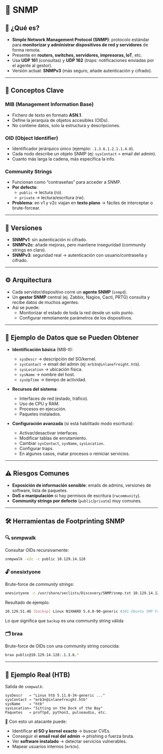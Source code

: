 # 📡 SNMP

## 🔹 ¿Qué es?
- **Simple Network Management Protocol (SNMP)**: protocolo estándar para **monitorizar y administrar dispositivos de red y servidores** de forma remota.  
- Presente en **routers, switches, servidores, impresoras, IoT**, etc.  
- Usa **UDP 161** (consultas) y **UDP 162** (*traps*: notificaciones enviadas por el agente al gestor).  
- Versión actual: **SNMPv3** (más seguro, añade autenticación y cifrado).  

---

## 📂 Conceptos Clave

### MIB (Management Information Base)
- Fichero de texto en formato **ASN.1**.  
- Define la jerarquía de objetos accesibles (OIDs).  
- No contiene datos, solo la estructura y descripciones.

### OID (Object Identifier)
- Identificador jerárquico único (ejemplo: `.1.3.6.1.2.1.1.4.0`).  
- Cada nodo describe un objeto SNMP (ej: `sysContact` = email del admin).  
- Cuanto más larga la cadena, más específica la info.

### Community Strings
- Funcionan como “contraseñas” para acceder a SNMP.  
- **Por defecto**:  
  - `public` → lectura (ro).  
  - `private` → lectura/escritura (rw).  
- **Problema**: en v1 y v2c viajan en **texto plano** → fáciles de interceptar o brute-forcear.

---

## 🔑 Versiones

- **SNMPv1**: sin autenticación ni cifrado.  
- **SNMPv2c**: añade mejoras, pero mantiene inseguridad (community strings en claro).  
- **SNMPv3**: seguridad real → autenticación con usuario/contraseña y cifrado.  

---

## ⚙️ Arquitectura
- Cada servidor/dispositivo corre un **agente SNMP** (`snmpd`).  
- Un **gestor SNMP** central (ej. Zabbix, Nagios, Cacti, PRTG) consulta y recibe datos de muchos agentes.  
- Así se puede:  
  - Monitorizar el estado de toda la red desde un solo punto.  
  - Configurar remotamente parámetros de los dispositivos.  

---

## 📌 Ejemplo de Datos que se Pueden Obtener
- **Identificación básica** (MIB-II):
  - `sysDescr` → descripción del SO/kernel.  
  - `sysContact` → email del admin (ej: `mrb3n@inlanefreight.htb`).  
  - `sysLocation` → ubicación física.  
  - `sysName` → nombre del host.  
  - `sysUpTime` → tiempo de actividad.  

- **Recursos del sistema**:
  - Interfaces de red (estado, tráfico).  
  - Uso de CPU y RAM.  
  - Procesos en ejecución.  
  - Paquetes instalados.  

- **Configuración avanzada** (si está habilitado modo escritura):
  - Activar/desactivar interfaces.  
  - Modificar tablas de enrutamiento.  
  - Cambiar `sysContact`, `sysName`, `sysLocation`.  
  - Configurar traps.  
  - En algunos casos, matar procesos o reiniciar servicios.  

---

## ⚠️ Riesgos Comunes
- **Exposición de información sensible**: emails de admins, versiones de software, lista de paquetes.  
- **DoS o manipulación** si hay permisos de escritura (`rwcommunity`).  
- **Community strings por defecto** (`public`/`private`) muy comunes.  

---

## 🛠️ Herramientas de Footprinting SNMP

### 🔍 snmpwalk
Consultar OIDs recursivamente:
```bash
snmpwalk -v2c -c public 10.129.14.128
```

### 🔓 onesixtyone
Brute-force de *community strings*:
```bash
onesixtyone -c /usr/share/seclists/Discovery/SNMP/snmp.txt 10.129.14.128
```

Resultado de ejemplo:
```bash
10.129.51.46 [backup] Linux NIXHARD 5.4.0-90-generic #101-Ubuntu SMP Fri Oct 15 20:00:55 UTC 2021 x86_64
```
Lo que significa que `backup` es una community string válida


### 🗂 braa
Brute-force de OIDs con una community string conocida:
```bash
braa public@10.129.14.128:.1.3.6.*
```

---

## 🧪 Ejemplo Real (HTB)
Salida de `snmpwalk`:
```
sysDescr   → "Linux htb 5.11.0-34-generic ..."
sysContact → "mrb3n@inlanefreight.htb"
sysName    → "htb"
sysLocation→ "Sitting on the Dock of the Bay"
Paquetes   → proftpd, python3, pulseaudio, etc.
```

📌 Con esto un atacante puede:
- Identificar **el SO y kernel exacto** → buscar CVEs.  
- Conseguir el **email real del admin** → phishing o fuerza bruta.  
- Ver **software instalado** → detectar servicios vulnerables.  
- Mapear usuarios internos (`mrb3n`).  
